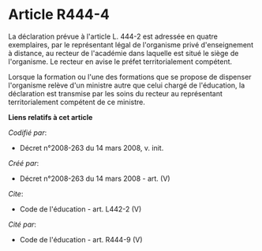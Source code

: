 # Article R444-4

La déclaration prévue à l'article L. 444-2 est adressée en quatre exemplaires, par le représentant légal de l'organisme privé
d'enseignement à distance, au recteur de l'académie dans laquelle est situé le siège de l'organisme. Le recteur en avise le
préfet territorialement compétent. 

Lorsque la formation ou l'une des formations que se propose de dispenser l'organisme relève d'un ministre autre que celui
chargé de l'éducation, la déclaration est transmise par les soins du recteur au représentant territorialement compétent de ce
ministre.

**Liens relatifs à cet article**

_Codifié par_:

  - Décret n°2008-263 du 14 mars 2008, v. init.

_Créé par_:

  - Décret n°2008-263 du 14 mars 2008 - art. (V)

_Cite_:

  - Code de l'éducation - art. L442-2 (V)

_Cité par_:

  - Code de l'éducation - art. R444-9 (V)
